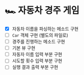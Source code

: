 # 🏎️ 자동차 경주 게임
- [x] 자동차 이름을 파싱하는 메소드 구현
- [ ] `Car` 객체 구현 (별도의 파일로)
- [ ] 경주를 진행하는 메소드 구현
- [ ] 기본 뷰 구현
- [ ] 자동자 이름 입력 부분 구현
- [ ] 시도할 횟수 입력 부분 구현
- [ ] 실행 결과 출력 부분 구현
